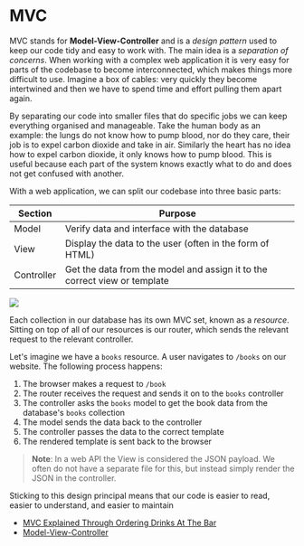 # MVC

MVC stands for **Model-View-Controller** and is a _design pattern_ used to keep our code tidy and easy to work with. The main idea is a _separation of concerns_. When working with a complex web application it is very easy for parts of the codebase to become interconnected, which makes things more difficult to use. Imagine a box of cables: very quickly they become intertwined and then we have to spend time and effort pulling them apart again.

By separating our code into smaller files that do specific jobs we can keep everything organised and manageable. Take the human body as an example: the lungs do not know how to pump blood, nor do they care, their job is to expel carbon dioxide and take in air. Similarly the heart has no idea how to expel carbon dioxide, it only knows how to pump blood. This is useful because each part of the system knows exactly what to do and does not get confused with another.

With a web application, we can split our codebase into three basic parts:

| **Section** | **Purpose** |
|-------------|-------------|
| Model | Verify data and interface with the database |
| View | Display the data to the user (often in the form of HTML) |
| Controller | Get the data from the model and assign it to the correct view or template |

![](https://user-images.githubusercontent.com/3531085/36153331-d07920ee-10c5-11e8-8418-8d490540dfdc.png)

Each collection in our database has its own MVC set, known as a _resource_. Sitting on top of all of our resources is our router, which sends the relevant request to the relevant controller.

Let's imagine we have a `books` resource. A user navigates to `/books` on our website. The following process happens:

1. The browser makes a request to `/book`
1. The router receives the request and sends it on to the `books` controller
1. The controller asks the `books` model to get the book data from the database's `books` collection
1. The model sends the data back to the controller
1. The controller passes the data to the correct template
1. The rendered template is sent back to the browser

>**Note**: In a web API the View is considered the JSON payload. We often do not have a separate file for this, but instead simply render the JSON in the controller.

Sticking to this design principal means that our code is easier to read, easier to understand, and easier to maintain

- [MVC Explained Through Ordering Drinks At The Bar](https://medium.freecodecamp.org/model-view-controller-mvc-explained-through-ordering-drinks-at-the-bar-efcba6255053)
- [Model-View-Controller](https://en.wikipedia.org/wiki/Model%E2%80%93view%E2%80%93controller)
